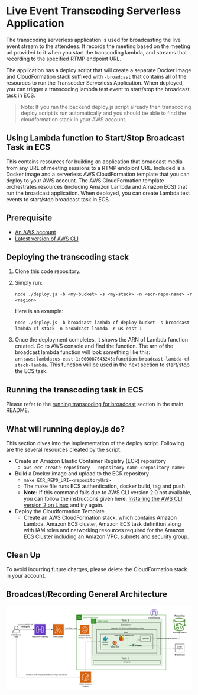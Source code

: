 # Live Event Transcoding Serverless Application

The transcoding serverless application is used for broadcasting the live event stream to the attendees. It records the meeting based on the meeting url provided to it when you start the transcoding lambda, and streams that recording to the specified RTMP endpoint URL. 

The application has a deploy script that will create a separate Docker image and CloudFormation stack suffixed with `-broadcast` that contains all of the resources to run the Transcoder Serverless Application. When deployed, you can trigger a transcoding lambda test event to start/stop the broadcast task in ECS.

> Note: If you ran the backend deploy.js script already then transcoding deploy script is run automatically and you should be able to find the cloudformation stack in your AWS account.
## Using Lambda function to Start/Stop Broadcast Task in ECS

This contains resources for building an application that broadcast media from any URL of meeting sessions to a RTMP endpiont URL. Included is a Docker image and a serverless AWS CloudFormation template that you can deploy to your AWS account. The AWS CloudFormation template orchestrates resources (including Amazon Lambda and Amazon ECS) that run the broadcast application. When deployed, you can create Lambda test events to start/stop broadcast task in ECS.

## Prerequisite
* [An AWS account](https://signin.aws.amazon.com/signin?redirect_uri=https%3A%2F%2Fportal.aws.amazon.com%2Fbilling%2Fsignup%2Fresume&client_id=signup)
* [Latest version of AWS CLI](https://docs.aws.amazon.com/cli/latest/userguide/install-cliv2-mac.html)

## Deploying the transcoding stack
1. Clone this code repository.
2. Simply run:
    ```
    node ./deploy.js -b <my-bucket> -s <my-stack> -n <ecr-repo-name> -r <region>
    ```
   
    Here is an example:
    ```
    node ./deploy.js -b broadcast-lambda-cf-deploy-bucket -s broadcast-lambda-cf-stack -n broadcast-lambda -r us-east-1
    ```

3. Once the deployment completes, it shows the ARN of Lambda function created. Go to AWS console and find the function.
 The arn of the broadcast lambda function will look something like this: `arn:aws:lambda:us-east-1:000087643245:function:broadcast-lambda-cf-stack-lambda`. This function will be used in the next section to start/stop the ECS task.
    
## Running the transcoding task in ECS
Please refer to the [running transcoding for broadcast](../README.md/#running-transcoding-for-broadcast) section in the main README.

## What will running deploy.js do?
This section dives into the implementation of the deploy script. Following are the several resources created by the script.
* Create an Amazon Elastic Container Registry (ECR) repository
  * `aws ecr create-repository --repository-name <repository-name>`
* Build a Docker image and upload to the ECR repository
  * `make ECR_REPO_URI=<repositoryUri>`
  * The make file runs ECS authentication, docker build, tag and push
  * **Note:** If this command fails due to AWS CLI version 2.0 not available, you can follow the instructions given here: [Installing the AWS CLI version 2 on Linux](https://docs.aws.amazon.com/cli/latest/userguide/install-cliv2-linux.html) and try again.
* Deploy the Cloudformation Template
  * Create an AWS CloudFormation stack, which contains Amazon Lambda, Amazon ECS cluster, Amazon ECS task definition along with IAM roles and networking resources required for the Amazon ECS Cluster including an Amazon VPC, subnets and security group.

## Clean Up
To avoid incurring future charges, please delete the CloudFormation stack in your account.

## Broadcast/Recording General Architecture
![architecture](https://github.com/aws-samples/amazon-chime-live-events/blob/master/resources/transcoding_architecture_diagram.png)